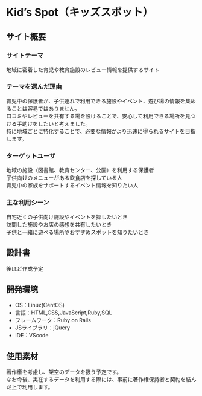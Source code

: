 # Kid’s Spot（キッズスポット）
## サイト概要
### サイトテーマ
地域に密着した育児や教育施設のレビュー情報を提供するサイト
### テーマを選んだ理由
育児中の保護者が、子供連れで利用できる施設やイベント、遊び場の情報を集めることは容易ではありません。  
口コミやレビューを共有する場を設けることで、安心して利用できる場所を見つける手助けをしたいと考えました。  
特に地域ごとに特化することで、必要な情報がより迅速に得られるサイトを目指します。

### ターゲットユーザ
地域の施設（図書館、教育センター、公園）を利用する保護者  
子供向けのメニューがある飲食店を探している人  
育児中の家族をサポートするイベント情報を知りたい人

### 主な利用シーン
自宅近くの子供向け施設やイベントを探したいとき  
訪問した施設やお店の感想を共有したいとき  
子供と一緒に遊べる場所やおすすめスポットを知りたいとき  

## 設計書
後ほど作成予定
​
## 開発環境
- OS：Linux(CentOS)
- 言語：HTML,CSS,JavaScript,Ruby,SQL
- フレームワーク：Ruby on Rails
- JSライブラリ：jQuery
- IDE：VScode
​
## 使用素材
著作権を考慮し、架空のデータを扱う予定です。  
なお今後、実在するデータを利用する際には、事前に著作権保持者と契約を結んだ上で利用します。 
